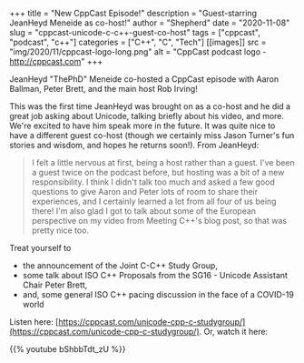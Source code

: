 +++
title = "New CppCast Episode!"
description = "Guest-starring JeanHeyd Meneide as co-host!"
author = "Shepherd"
date = "2020-11-08"
slug = "cppcast-unicode-c-c++-guest-co-host"
tags = ["cppcast", "podcast", "c++"]
categories = ["C++", "C", "Tech"]
[[images]]
  src = "img/2020/11/cppcast-logo-long.png"
  alt = "CppCast podcast logo - http://cppcast.com"
+++

JeanHeyd "ThePhD" Meneide co-hosted a CppCast episode with Aaron Ballman, Peter Brett, and the main host Rob Irving!
<!--more-->

This was the first time JeanHeyd was brought on as a co-host and he did a great job asking about Unicode, talking briefly about his video, and more. We're excited to have him speak more in the future. It was quite nice to have a different guest co-host (though we certainly miss Jason Turner's fun stories and wisdom, and hopes he returns soon!). From JeanHeyd:

> I felt a little nervous at first, being a host rather than a guest. I've been a guest twice on the podcast before, but hosting was a bit of a new responsibility. I think I didn't talk too much and asked a few good questions to give Aaron and Peter lots of room to share their experiences, and I certainly learned a lot from all four of us being there! I'm also glad I got to talk about some of the European perspective on my video from Meeting C++'s blog post, so that was pretty nice too.

Treat yourself to

- the announcement of the Joint C-C++ Study Group,
- some talk about ISO C++ Proposals from the SG16 - Unicode Assistant Chair Peter Brett,
- and, some general ISO C++ pacing discussion in the face of a COVID-19 world

Listen here: [https://cppcast.com/unicode-cpp-c-studygroup/](https://cppcast.com/unicode-cpp-c-studygroup/). Or, watch it here:

{{% youtube bShbbTdt_zU %}}
